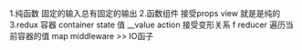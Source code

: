 1.纯函数 固定的输入总有固定的输出
2.函数组件 接受props view 就是是纯的
3.redux 容器 container
  state 值   __value
  action 接受变形关系 f
  reducer 遍历当前容器的值 map
  middleware  >> IO函子
  
  